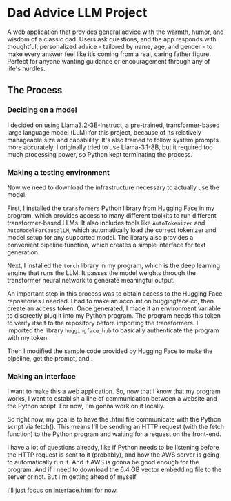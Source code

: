 # Dad Advice LLM Project

A web application that provides general advice with the warmth, humor, and wisdom of a classic dad. Users ask questions, and the app responds with thoughtful, personalized advice - tailored by name, age, and gender - to make every answer feel like it’s coming from a real, caring father figure. Perfect for anyone wanting guidance or encouragement through any of life's hurdles.

## The Process

### Deciding on a model

I decided on using Llama3.2-3B-Instruct, a pre-trained, transformer-based large language model (LLM) for this project, because of its relatively manageable size and capablility. It's also trained to follow system prompts more accurately. I originally tried to use Llama-3.1-8B, but it required too much processing power, so Python kept terminating the process.

### Making a testing environment

Now we need to download the infrastructure necessary to actually use the model.

First, I installed the `transformers` Python library from Hugging Face in my program, which provides access to many different toolkits to run different transformer-based LLMs. It also includes tools like `AutoTokenizer` and `AutoModelForCausalLM`, which automatically load the correct tokenizer and model setup for any supported model. The library also provides a convenient pipeline function, which creates a simple interface for text generation.

Next, I installed the `torch` library in my program, which is the deep learning engine that runs the LLM. It passes the model weights through the transformer neural network to generate meaningful output.

An important step in this process was to obtain access to the Hugging Face repositories I needed. I had to make an account on huggingface.co, then create an access token. Once generated, I made it an environment variable to discreetly plug it into my Python program. The program needs this token to verify itself to the repository before importing the transformers. I imported the library `huggingface_hub` to basically authenticate the program with my token.

Then I modified the sample code provided by Hugging Face to make the pipeline, get the prompt, and .

### Making an interface

I want to make this a web application. So, now that I know that my program works, I want to establish a line of communication between a website and the Python script. For now, I'm gonna work on it locally.

So right now, my goal is to have the .html file communicate with the Python script via fetch(). This means I'll be sending an HTTP request (with the fetch function) to the Python program and waiting for a request on the front-end.

I have a lot of questions already, like if Python needs to be listening before the HTTP request is sent to it (probably), and how the AWS server is going to automatically run it. And if AWS is gonna be good enough for the program. And if I need to download the 6.4 GB vector embedding file to the server or not. But I'm getting ahead of myself.

I'll just focus on interface.html for now.